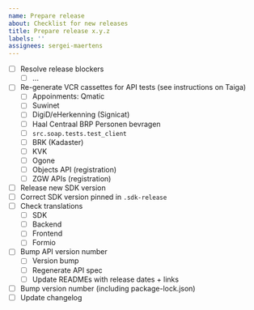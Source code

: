 ```yaml
---
name: Prepare release
about: Checklist for new releases
title: Prepare release x.y.z
labels: ''
assignees: sergei-maertens
---
```


- [ ] Resolve release blockers
  - [ ] ...
- [ ] Re-generate VCR cassettes for API tests (see instructions on Taiga)
  - [ ] Appoinments: Qmatic
  - [ ] Suwinet
  - [ ] DigiD/eHerkenning (Signicat)
  - [ ] Haal Centraal BRP Personen bevragen
  - [ ] `src.soap.tests.test_client`
  - [ ] BRK (Kadaster)
  - [ ] KVK
  - [ ] Ogone
  - [ ] Objects API (registration)
  - [ ] ZGW APIs (registration)
- [ ] Release new SDK version
- [ ] Correct SDK version pinned in `.sdk-release`
- [ ] Check translations
  - [ ] SDK
  - [ ] Backend
  - [ ] Frontend
  - [ ] Formio
- [ ] Bump API version number
  - [ ] Version bump
  - [ ] Regenerate API spec
  - [ ] Update READMEs with release dates + links
- [ ] Bump version number (including package-lock.json)
- [ ] Update changelog
